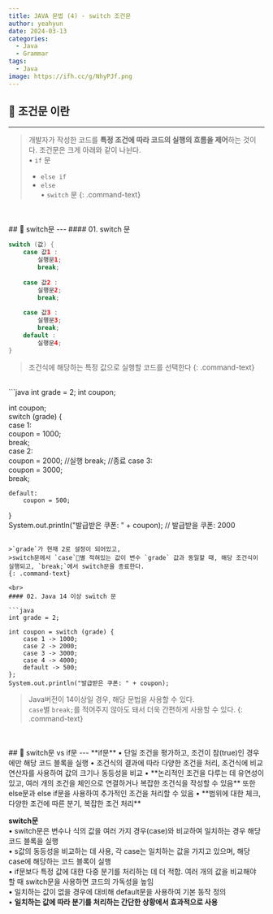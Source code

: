 ```yaml
---
title: JAVA 문법 (4) - switch 조건문
author: yeahyun
date: 2024-03-13
categories:
  - Java
  - Grammar
tags:
  - Java
image: https://ifh.cc/g/NhyPJf.png
---
```

## 🔎 조건문 이란
---

>개발자가 작성한 코드를 **특정 조건에 따라 코드의 실행의 흐름을 제어**하는 것이다. 조건문은 크게 아래와 같이 나뉜다.  
>• `if` 문  
>	- `else if`  
>	- `else`   
>• `switch` 문
{: .command-text}


<br>
<br>
## 🔎 switch문
---
#### 01. switch 문

```java
switch (값) {
	case 값1 : 
		실행문1;
		break;
		
	case 값2 : 
		실행문2;
		break;
		
	case 값3 : 
		실행문3;
		break;
	default :
		실행문4;
}
```

>조건식에 해당하는 특정 값으로 실행할 코드를 선택한다
{: .command-text}

<br>
```java
int grade = 2;
int coupon;
  
int coupon;  
switch (grade) {  
    case 1:  
        coupon = 1000;  
        break;  
    case 2:  
        coupon = 2000;  //실행
        break;  //종료
    case 3:  
        coupon = 3000;  
        break;  
  
    default:  
        coupon = 500;  
}  
System.out.println("발급받은 쿠폰: " + coupon);
// 발급받을 쿠폰: 2000
```

>`grade`가 현재 2로 설정이 되어있고,  
>switch문에서 `case`별 적혀있는 값이 변수 `grade` 값과 동일할 때, 해당 조건식이 실행되고, `break;`에서 switch문을 종료한다.
{: .command-text}

<br>
#### 02. Java 14 이상 switch 문

```java
int grade = 2;  
  
int coupon = switch (grade) {  
    case 1 -> 1000;
    case 2 -> 2000;
    case 3 -> 3000;
    case 4 -> 4000;
    default -> 500;
};  
System.out.println("발급받은 쿠폰: " + coupon);
```

> Java버전이 14이상일 경우, 해당 문법을 사용할 수 있다.  
> `case`별 `break;`를 적어주지 않아도 돼서 더욱 간편하게 사용할 수 있다.
{: .command-text}


<br>
<br>
## 🔎 switch문 vs if문
---
**if문**   
    • 단일 조건을 평가하고, 조건이 참(true)인 경우에만 해당 코드 블록을 실행   
    • 조건식의 결과에 따라 다양한 조건을 처리, 조건식에 비교 연산자를 사용하여 값의 크기나 동등성을 비교   
    • **논리적인 조건을 다루는 데 유연성이 있고, 여러 개의 조건을 체인으로 연결하거나 복잡한 조건식을 작성할 수 있음** 또한 else문과 else if문을 사용하여 추가적인 조건을 처리할 수 있음   
    • **범위에 대한 체크, 다양한 조건에 따른 분기, 복잡한 조건 처리** 
     
**switch문**   
    • switch문은 변수나 식의 값을 여러 가지 경우(case)와 비교하여 일치하는 경우 해당 코드 블록을 실행   
    • s값의 동등성을 비교하는 데 사용, 각 case는 일치하는 값을 가지고 있으며, 해당 case에 해당하는 코드 블록이 실행   
    • if문보다 특정 값에 대한 다중 분기를 처리하는 데 더 적합. 여러 개의 값을 비교해야 할 때 switch문을 사용하면 코드의 가독성을 높임   
    • 일치하는 값이 없을 경우에 대비해 default문을 사용하여 기본 동작 정의   
    • **일치하는 값에 따라 분기를 처리하는 간단한 상황에서 효과적으로 사용**